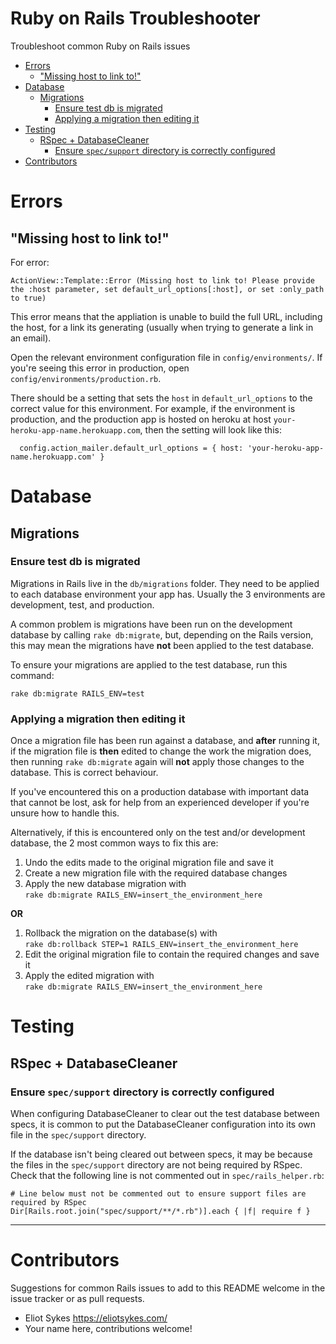 # Ruby on Rails Troubleshooter

Troubleshoot common Ruby on Rails issues

<!-- MarkdownTOC depth=0 autolink=true bracket=round -->

- [Errors](#errors)
  - ["Missing host to link to!"](#missing-host-to-link-to)
- [Database](#database)
  - [Migrations](#migrations)
    - [Ensure test db is migrated](#ensure-test-db-is-migrated)
    - [Applying a migration then editing it](#applying-a-migration-then-editing-it)
- [Testing](#testing)
  - [RSpec + DatabaseCleaner](#rspec--databasecleaner)
    - [Ensure `spec/support` directory is correctly configured](#ensure-specsupport-directory-is-correctly-configured)
- [Contributors](#contributors)

<!-- /MarkdownTOC -->

# Errors

## "Missing host to link to!"

For error:
```
ActionView::Template::Error (Missing host to link to! Please provide the :host parameter, set default_url_options[:host], or set :only_path to true)
```

This error means that the appliation is unable to build the full URL, including the host, for a link its generating (usually when trying to generate a link in an email).

Open the relevant environment configuration file in `config/environments/`. If you're seeing this error in production, open `config/environments/production.rb`.

There should be a setting that sets the `host` in `default_url_options` to the correct value for this environment. For example, if the environment is production, and the production app is hosted on heroku at host `your-heroku-app-name.herokuapp.com`, then the setting will look like this:

```
  config.action_mailer.default_url_options = { host: 'your-heroku-app-name.herokuapp.com' }
```

# Database

## Migrations

### Ensure test db is migrated

Migrations in Rails live in the `db/migrations` folder. They need to be applied to each database environment your app has. Usually the 3 environments are development, test, and production.

A common problem is migrations have been run on the development database by calling `rake db:migrate`, but, depending on the Rails version, this may mean the migrations have **not** been applied to the test database.

To ensure your migrations are applied to the test database, run this command:

```
rake db:migrate RAILS_ENV=test
```

### Applying a migration then editing it

Once a migration file has been run against a database, and **after** running it, if the migration file is **then** edited to change the work the migration does, then running `rake db:migrate` again will **not** apply those changes to the database. This is correct behaviour.

If you've encountered this on a production database with important data that cannot be lost, ask for help from an experienced developer if you're unsure how to handle this.

Alternatively, if this is encountered only on the test and/or development database, the 2 most common ways to fix this are:

1. Undo the edits made to the original migration file and save it
2. Create a new migration file with the required database changes
3. Apply the new database migration with  
`rake db:migrate RAILS_ENV=insert_the_environment_here`

**OR**

1. Rollback the migration on the database(s) with  
`rake db:rollback STEP=1 RAILS_ENV=insert_the_environment_here`
2. Edit the original migration file to contain the required changes and save it
3. Apply the edited migration with  
`rake db:migrate RAILS_ENV=insert_the_environment_here`


# Testing

## RSpec + DatabaseCleaner

### Ensure `spec/support` directory is correctly configured

When configuring DatabaseCleaner to clear out the test database between specs, it is common to put the DatabaseCleaner configuration into its own file in the `spec/support` directory.

If the database isn't being cleared out between specs, it may be because the files in the `spec/support` directory are not being required by RSpec. Check that the following line is not commented out in `spec/rails_helper.rb`:

```
# Line below must not be commented out to ensure support files are required by RSpec
Dir[Rails.root.join("spec/support/**/*.rb")].each { |f| require f }
```

---

# Contributors

Suggestions for common Rails issues to add to this README welcome in the issue tracker or as pull requests.

- Eliot Sykes https://eliotsykes.com/
- Your name here, contributions welcome!
